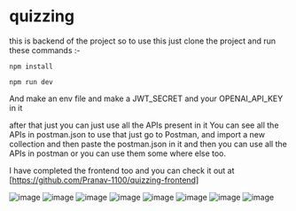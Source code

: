 # quizzing

this is backend of the project so to use this just clone the project and run these commands :- 


```npm install```

```npm run dev```

And make an env file and make a JWT_SECRET and your OPENAI_API_KEY in it

after that just you can just use all the APIs present in it You can see all the APIs in postman.json to use that just go to Postman, and import a new collection and then paste the postman.json in it and then you can use all the APIs in postman or you can use them some where else too.

I have completed the frontend too and you can check it out at [https://github.com/Pranav-1100/quizzing-frontend]

![image](https://github.com/Pranav-1100/chatbot/blob/main/Aug%2011%20Screenshot%20from%20Hack%20Club%20(1).png)
![image](https://github.com/Pranav-1100/chatbot/blob/main/Aug%2011%20Screenshot%20from%20Hack%20Club%20(2).png)
![image](https://github.com/Pranav-1100/chatbot/blob/main/Aug%2011%20Screenshot%20from%20Hack%20Club%20(3).png)
![image](https://github.com/Pranav-1100/chatbot/blob/main/Aug%2011%20Screenshot%20from%20Hack%20Club%20(4).png)
![image](https://github.com/Pranav-1100/chatbot/blob/main/Aug%2011%20Screenshot%20from%20Hack%20Club%20(5).png)
![image](https://github.com/Pranav-1100/chatbot/blob/main/Aug%2011%20Screenshot%20from%20Hack%20Club%20(6).png)
![image](https://github.com/Pranav-1100/chatbot/blob/main/Aug%2011%20Screenshot%20from%20Hack%20Club%20(7).png)
![image](https://github.com/Pranav-1100/chatbot/blob/main/Aug%2011%20Screenshot%20from%20Hack%20Club.png)
